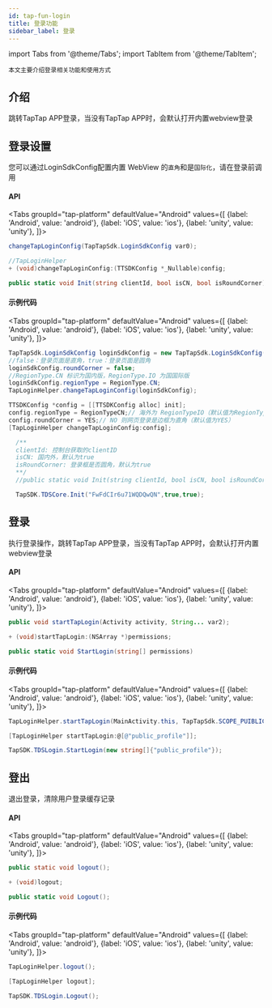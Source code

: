 ```yaml
---
id: tap-fun-login
title: 登录功能
sidebar_label: 登录
---
```


import Tabs from '@theme/Tabs';
import TabItem from '@theme/TabItem';

`本文主要介绍登录相关功能和使用方式`
## 介绍
跳转TapTap APP登录，当没有TapTap APP时，会默认打开内置webview登录

## 登录设置
您可以通过LoginSdkConfig配置内置 WebView 的`直角`和是`国际化`，请在登录前调用
#### API
<Tabs
groupId="tap-platform"
  defaultValue="Android"
  values={[
    {label: 'Android', value: 'android'},
    {label: 'iOS', value: 'ios'},
    {label: 'unity', value: 'unity'},
  ]}>
  <TabItem value="android">

  ```java
  changeTapLoginConfig(TapTapSdk.LoginSdkConfig var0);
  ```  
  </TabItem>

  <TabItem value="ios">

```objectivec
//TapLoginHelper
+ (void)changeTapLoginConfig:(TTSDKConfig *_Nullable)config;
```
  </TabItem>

  <TabItem value="unity">

```c#
public static void Init(string clientId, bool isCN, bool isRoundCorner)
```

  </TabItem>
</Tabs>

#### 示例代码

<Tabs
groupId="tap-platform"
  defaultValue="Android"
  values={[
    {label: 'Android', value: 'android'},
    {label: 'iOS', value: 'ios'},
    {label: 'unity', value: 'unity'},
  ]}>
  <TabItem value="android">

  ```java
  TapTapSdk.LoginSdkConfig loginSdkConfig = new TapTapSdk.LoginSdkConfig();
  //false：登录页面是直角，true：登录页面是圆角
  loginSdkConfig.roundCorner = false;
  //RegionType.CN 标识为国内版，RegionType.IO 为国国际版
  loginSdkConfig.regionType = RegionType.CN;
  TapLoginHelper.changeTapLoginConfig(loginSdkConfig);
  ```
  </TabItem>

  <TabItem value="ios">

  ```objectivec
  TTSDKConfig *config = [[TTSDKConfig alloc] init];
  config.regionType = RegionTypeCN;// 海外为 RegionTypeIO（默认值为RegionTypeCN）
  config.roundCorner = YES;// NO 则网页登录是边框为直角（默认值为YES）
  [TapLoginHelper changeTapLoginConfig:config];
 ````
  </TabItem>
  <TabItem value="unity">

```c#
  /**
  clientId: 控制台获取的clientID
  isCN: 国内外，默认为true
  isRoundCorner: 登录框是否圆角，默认为true
  **/
  //public static void Init(string clientId, bool isCN, bool isRoundCorner)

  TapSDK.TDSCore.Init("FwFdCIr6u71WQDQwQN",true,true);
```

  </TabItem>
</Tabs>

## 登录
执行登录操作，跳转TapTap APP登录，当没有TapTap APP时，会默认打开内置webview登录  

#### API
<Tabs
groupId="tap-platform"
  defaultValue="Android"
  values={[
    {label: 'Android', value: 'android'},
    {label: 'iOS', value: 'ios'},
    {label: 'unity', value: 'unity'},
  ]}>
  <TabItem value="android">

  ```java
  public void startTapLogin(Activity activity, String... var2);
  ```  
  </TabItem>

  <TabItem value="ios">

```objectivec
+ (void)startTapLogin:(NSArray *)permissions;
```
  </TabItem>

  <TabItem value="unity">

```c#
public static void StartLogin(string[] permissions)
```

  </TabItem>
</Tabs>

#### 示例代码

<Tabs
groupId="tap-platform"
  defaultValue="Android"
  values={[
    {label: 'Android', value: 'android'},
    {label: 'iOS', value: 'ios'},
    {label: 'unity', value: 'unity'},
  ]}>
  <TabItem value="android">

  ```java
TapLoginHelper.startTapLogin(MainActivity.this, TapTapSdk.SCOPE_PUIBLIC_PROFILE);
  ```
  </TabItem>

  <TabItem value="ios">

```objectivec  
[TapLoginHelper startTapLogin:@[@"public_profile"]];
````
  </TabItem>
  <TabItem value="unity">

```c#
TapSDK.TDSLogin.StartLogin(new string[]{"public_profile"});
```
  </TabItem>
</Tabs>


## 登出
退出登录，清除用户登录缓存记录  
#### API
<Tabs
groupId="tap-platform"
  defaultValue="Android"
  values={[
    {label: 'Android', value: 'android'},
    {label: 'iOS', value: 'ios'},
    {label: 'unity', value: 'unity'},
  ]}>
  <TabItem value="android">

  ```java
public static void logout();
  ```  
  </TabItem>

  <TabItem value="ios">

```objectivec
+ (void)logout;
```
  </TabItem>

  <TabItem value="unity">

```c#
public static void Logout();
```

  </TabItem>
</Tabs>

#### 示例代码

<Tabs
groupId="tap-platform"
  defaultValue="Android"
  values={[
    {label: 'Android', value: 'android'},
    {label: 'iOS', value: 'ios'},
    {label: 'unity', value: 'unity'},
  ]}>
  <TabItem value="android">

  ```java
TapLoginHelper.logout();
  ```
  </TabItem>

  <TabItem value="ios">

```objectivec
[TapLoginHelper logout];
```
  </TabItem>
  <TabItem value="unity">

```c#
TapSDK.TDSLogin.Logout();
```
  </TabItem>
</Tabs>
